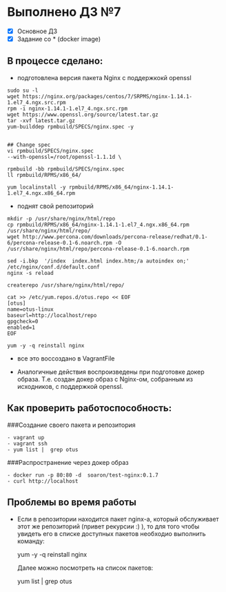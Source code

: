 # Выполнено ДЗ №7

 - [x] Основное ДЗ
 - [x] Задание со * (docker image)

## В процессе сделано:

 - подготовлена версия пакета Nginx c поддержкокй openssl

````
sudo su -l
wget https://nginx.org/packages/centos/7/SRPMS/nginx-1.14.1-1.el7_4.ngx.src.rpm
rpm -i nginx-1.14.1-1.el7_4.ngx.src.rpm
wget https://www.openssl.org/source/latest.tar.gz
tar -xvf latest.tar.gz
yum-builddep rpmbuild/SPECS/nginx.spec -y


## Change spec
vi rpmbuild/SPECS/nginx.spec
--with-openssl=/root/openssl-1.1.1d \

rpmbuild -bb rpmbuild/SPECS/nginx.spec
ll rpmbuild/RPMS/x86_64/

yum localinstall -y rpmbuild/RPMS/x86_64/nginx-1.14.1-1.el7_4.ngx.x86_64.rpm 
````

 - поднят свой репозиторий

````
mkdir -p /usr/share/nginx/html/repo
cp rpmbuild/RPMS/x86_64/nginx-1.14.1-1.el7_4.ngx.x86_64.rpm /usr/share/nginx/html/repo/
wget http://www.percona.com/downloads/percona-release/redhat/0.1-6/percona-release-0.1-6.noarch.rpm -O /usr/share/nginx/html/repo/percona-release-0.1-6.noarch.rpm

sed -i.bkp  '/index  index.html index.htm;/a autoindex on;' /etc/nginx/conf.d/default.conf
nginx -s reload

createrepo /usr/share/nginx/html/repo/

cat >> /etc/yum.repos.d/otus.repo << EOF
[otus]
name=otus-linux
baseurl=http://localhost/repo
gpgcheck=0
enabled=1
EOF

yum -y -q reinstall nginx
````

 - все это воссоздано в VagrantFile

 - Аналогичные действия воспроизведены при подготовке докер образа. Т.е. создан докер образ с Nginx-ом, собранным из исходников, с поддержкой openssl.

## Как проверить работоспособность:

  ###Создание своего пакета и репозитория

    - vagrant up 
    - vagrant ssh
    - yum list |  grep otus

  ###Распространение через докер образ
    
    - docker run -p 80:80 -d  soaron/test-nginx:0.1.7
    - curl http://localhost


## Проблемы во время работы
  
  - Если в репозитории находится пакет nginx-а, который обслуживает этот же репозиторий (привет рекурсии :) ), то для того чтобы увидеть его в списке доступных пакетов необходио выполнить команду:

    yum -y -q reinstall nginx

    Далее можно посмотреть на список пакетов:

    yum list |  grep otus

